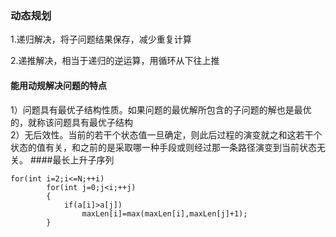 ### 动态规划
1.递归解决，将子问题结果保存，减少重复计算	

2.递推解决，相当于递归的逆运算，用循环从下往上推	
#### 能用动规解决问题的特点
1）问题具有最优子结构性质。如果问题的最优解所包含的子问题的解也是最优的，就称该问题具有最优子结构	
2）无后效性。当前的若干个状态值一旦确定，则此后过程的演变就之和这若干个状态的值有关，和之前的是采取哪一种手段或则经过那一条路径演变到当前状态无关。
####最长上升子序列
```
for(int i=2;i<=N;++i)
		for(int j=0;j<i;++j)
		{
			if(a[i]>a[j])
				maxLen[i]=max(maxLen[i],maxLen[j]+1);
		}
```